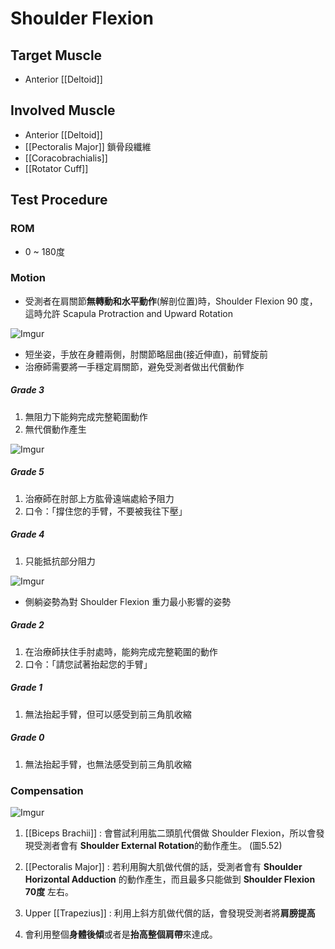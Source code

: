 # Shoulder Flexion
## Target Muscle
* Anterior [[Deltoid]]
## Involved Muscle
* Anterior [[Deltoid]]
* [[Pectoralis Major]] 鎖骨段纖維
* [[Coracobrachialis]]
* [[Rotator Cuff]]

## Test Procedure
### ROM
* 0 ~ 180度
### Motion
* 受測者在肩關節**無轉動和水平動作**(解剖位置)時，Shoulder Flexion 90 度，這時允許 Scapula Protraction and Upward Rotation  

![Imgur](https://i.imgur.com/T2FN8wHm.png)
* 短坐姿，手放在身體兩側，肘關節略屈曲(接近伸直)，前臂旋前 
* 治療師需要將一手穩定肩關節，避免受測者做出代償動作 

##### Grade 3
1. 無阻力下能夠完成完整範圍動作
2. 無代償動作產生  

![Imgur](https://i.imgur.com/BsQaNtlm.png)

##### Grade 5
1. 治療師在肘部上方肱骨遠端處給予阻力
2. 口令：「撐住您的手臂，不要被我往下壓」  

##### Grade 4
1. 只能抵抗部分阻力  

![Imgur](https://i.imgur.com/rd2ohBom.png)
* 側躺姿勢為對 Shoulder Flexion 重力最小影響的姿勢

##### Grade 2
1. 在治療師扶住手肘處時，能夠完成完整範圍的動作
2. 口令：「請您試著抬起您的手臂」  

##### Grade 1
1. 無法抬起手臂，但可以感受到前三角肌收縮  

##### Grade 0
1. 無法抬起手臂，也無法感受到前三角肌收縮

### Compensation
![Imgur](https://i.imgur.com/0nqUkq1m.png)  

1. [[Biceps Brachii]] : 會嘗試利用肱二頭肌代償做 Shoulder Flexion，所以會發現受測者會有 **Shoulder External Rotation**的動作產生。  (圖5.52)

2. [[Pectoralis Major]] : 若利用胸大肌做代償的話，受測者會有 **Shoulder Horizontal Adduction** 的動作產生，而且最多只能做到 **Shoulder Flexion 70度** 左右。

3. Upper [[Trapezius]] : 利用上斜方肌做代償的話，會發現受測者將**肩膀提高**

4. 會利用整個**身體後傾**或者是**抬高整個肩帶**來達成。

